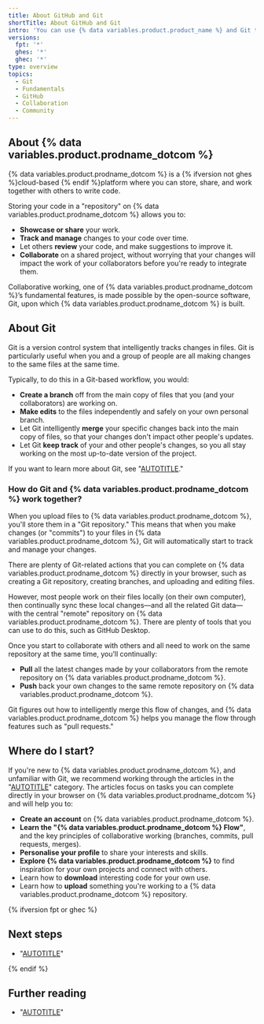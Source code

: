 ```yaml
---
title: About GitHub and Git
shortTitle: About GitHub and Git
intro: 'You can use {% data variables.product.product_name %} and Git to collaborate on work.'
versions:
  fpt: '*'
  ghes: '*'
  ghec: '*'
type: overview
topics:
  - Git
  - Fundamentals
  - GitHub
  - Collaboration
  - Community
---
```


## About {% data variables.product.prodname_dotcom %}

{% data variables.product.prodname_dotcom %} is a {% ifversion not ghes %}cloud-based {% endif %}platform where you can store, share, and work together with others to write code.

Storing your code in a "repository" on {% data variables.product.prodname_dotcom %} allows you to:
- **Showcase or share** your work.
- **Track and manage** changes to your code over time.
- Let others **review** your code, and make suggestions to improve it.
- **Collaborate** on a shared project, without worrying that your changes will impact the work of your collaborators before you're ready to integrate them.

Collaborative working, one of {% data variables.product.prodname_dotcom %}’s fundamental features, is made possible by the open-source software, Git, upon which {% data variables.product.prodname_dotcom %} is built.

## About Git

Git is a version control system that intelligently tracks changes in files. Git is particularly useful when you and a group of people are all making changes to the same files at the same time.

Typically, to do this in a Git-based workflow, you would:
- **Create a branch** off from the main copy of files that you (and your collaborators) are working on.
- **Make edits** to the files independently and safely on your own personal branch.
- Let Git intelligently **merge** your specific changes back into the main copy of files, so that your changes don't impact other people's updates.
- Let Git **keep track** of your and other people's changes, so you all stay working on the most up-to-date version of the project.

If you want to learn more about Git, see "[AUTOTITLE](/get-started/using-git/about-git)."

### How do Git and {% data variables.product.prodname_dotcom %} work together?

When you upload files to {% data variables.product.prodname_dotcom %}, you'll store them in a "Git repository." This means that when you make changes (or "commits") to your files in {% data variables.product.prodname_dotcom %}, Git will automatically start to track and manage your changes.

There are plenty of Git-related actions that you can complete on {% data variables.product.prodname_dotcom %} directly in your browser, such as creating a Git repository, creating branches, and uploading and editing files.

However, most people work on their files locally (on their own computer), then continually sync these local changes—and all the related Git data—with the central "remote" repository on {% data variables.product.prodname_dotcom %}. There are plenty of tools that you can use to do this, such as GitHub Desktop.

Once you start to collaborate with others and all need to work on the same repository at the same time, you’ll continually:

- **Pull** all the latest changes made by your collaborators from the remote repository on {% data variables.product.prodname_dotcom %}.
- **Push** back your own changes to the same remote repository on {% data variables.product.prodname_dotcom %}.

Git figures out how to intelligently merge this flow of changes, and {% data variables.product.prodname_dotcom %} helps you manage the flow through features such as "pull requests."

## Where do I start?

If you're new to {% data variables.product.prodname_dotcom %}, and unfamiliar with Git, we recommend working through the articles in the "[AUTOTITLE](/get-started/quickstart)" category. The articles focus on tasks you can complete directly in your browser on {% data variables.product.prodname_dotcom %} and will help you to:

- **Create an account** on {% data variables.product.prodname_dotcom %}.
- **Learn the "{% data variables.product.prodname_dotcom %} Flow"**, and the key principles of collaborative working (branches, commits, pull requests, merges).
- **Personalise your profile** to share your interests and skills.
- **Explore {% data variables.product.prodname_dotcom %}** to find inspiration for your own projects and connect with others.
- Learn how to **download** interesting code for your own use.
- Learn how to **upload** something you're working to a {% data variables.product.prodname_dotcom %} repository.

{% ifversion fpt or ghec %}

## Next steps

- "[AUTOTITLE](/get-started/quickstart/creating-an-account-on-github)"

{% endif %}

## Further reading

- "[AUTOTITLE](/get-started/using-github/connecting-to-github)"
